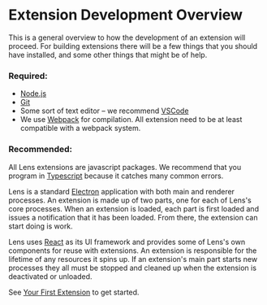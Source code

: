 # Extension Development Overview

This is a general overview to how the development of an extension will proceed.
For building extensions there will be a few things that you should have installed, and some other things that might be of help.

### Required:
- [Node.js](https://www.nodejs.org/en/)
- [Git](https://www.git-scm.com/)
- Some sort of text editor – we recommend [VSCode](https://code.visualstudio.com/)
- We use [Webpack](https://www.webpack.js.org/) for compilation.
All extension need to be at least compatible with a webpack system.

### Recommended:

All Lens extensions are javascript packages.
We recommend that you program in [Typescript](https://www.typescriptlang.org/) because it catches many common errors.

Lens is a standard [Electron](https://www.electronjs.org/) application with both main and renderer processes.
An extension is made up of two parts, one for each of Lens's core processes.
When an extension is loaded, each part is first loaded and issues a notification that it has been loaded.
From there, the extension can start doing is work.

Lens uses [React](https://www.reactjs.org/) as its UI framework and provides some of Lens's own components for reuse with extensions.
An extension is responsible for the lifetime of any resources it spins up.
If an extension's main part starts new processes they all must be stopped and cleaned up when the extension is deactivated or unloaded.

See [Your First Extension](your-first-extension.md) to get started.
